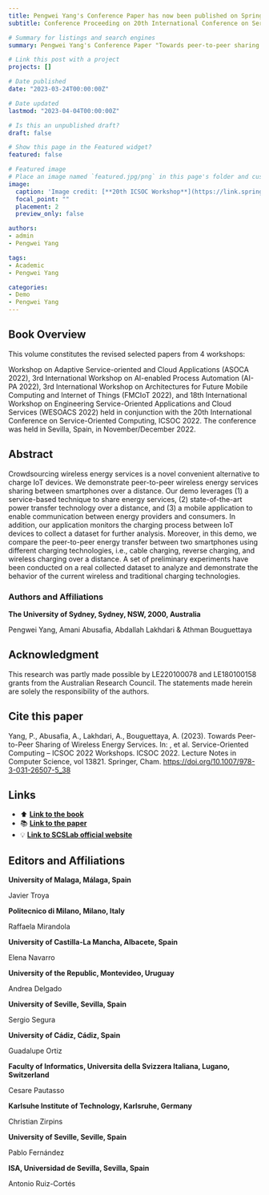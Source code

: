 ```yaml
---
title: Pengwei Yang's Conference Paper has now been published on Springer Nature.
subtitle: Conference Proceeding on 20th International Conference on Service-Oriented Computing.

# Summary for listings and search engines
summary: Pengwei Yang's Conference Paper "Towards peer-to-peer sharing of wireless energy services" has now been published on Springer Nature.

# Link this post with a project
projects: []

# Date published
date: "2023-03-24T00:00:00Z"

# Date updated
lastmod: "2023-04-04T00:00:00Z"

# Is this an unpublished draft?
draft: false

# Show this page in the Featured widget?
featured: false

# Featured image
# Place an image named `featured.jpg/png` in this page's folder and customize its options here.
image:
  caption: 'Image credit: [**20th ICSOC Workshop**](https://link.springer.com/book/10.1007/978-3-031-26507-5)'
  focal_point: ""
  placement: 2
  preview_only: false

authors:
- admin
- Pengwei Yang

tags:
- Academic
- Pengwei Yang

categories:
- Demo
- Pengwei Yang
---
```


## Book Overview

This volume constitutes the revised selected papers from 4 workshops: 

Workshop on Adaptive Service-oriented and Cloud Applications (ASOCA 2022), 3rd International Workshop on AI-enabled Process Automation (AI-PA 2022),  3rd International Workshop on Architectures for Future Mobile Computing and Internet of Things (FMCIoT 2022), and 18th International Workshop on Engineering Service-Oriented Applications and Cloud Services (WESOACS 2022) held in conjunction with the 20th International Conference on Service-Oriented Computing, ICSOC 2022. The conference was held in Sevilla, Spain, in November/December 2022.

## Abstract

Crowdsourcing wireless energy services is a novel convenient alternative to charge IoT devices. We demonstrate peer-to-peer wireless energy services sharing between smartphones over a distance. Our demo leverages (1) a service-based technique to share energy services, (2) state-of-the-art power transfer technology over a distance, and (3) a mobile application to enable communication between energy providers and consumers. In addition, our application monitors the charging process between IoT devices to collect a dataset for further analysis. Moreover, in this demo, we compare the peer-to-peer energy transfer between two smartphones using different charging technologies, i.e., cable charging, reverse charging, and wireless charging over a distance. A set of preliminary experiments have been conducted on a real collected dataset to analyze and demonstrate the behavior of the current wireless and traditional charging technologies.

### Authors and Affiliations

**The University of Sydney, Sydney, NSW, 2000, Australia**

Pengwei Yang, Amani Abusafia, Abdallah Lakhdari & Athman Bouguettaya

## Acknowledgment

This research was partly made possible by LE220100078 and LE180100158 grants from the Australian Research Council. The statements made herein are solely the responsibility of the authors.

## Cite this paper

Yang, P., Abusafia, A., Lakhdari, A., Bouguettaya, A. (2023). Towards Peer-to-Peer Sharing of Wireless Energy Services. In: , et al. Service-Oriented Computing – ICSOC 2022 Workshops. ICSOC 2022. Lecture Notes in Computer Science, vol 13821. Springer, Cham. https://doi.org/10.1007/978-3-031-26507-5_38

## Links

- ⬆️ [**Link to the book**](https://link.springer.com/book/10.1007/978-3-031-26507-5)
- 📚 [**Link to the paper**](https://doi.org/10.1007/978-3-031-26507-5_38)
- 💡 [**Link to SCSLab official website**](http://scslab.net/)

## Editors and Affiliations

**University of Malaga, Málaga, Spain**

Javier Troya

**Politecnico di Milano, Milano, Italy**

Raffaela Mirandola

**University of Castilla-La Mancha, Albacete, Spain**

Elena Navarro

**University of the Republic, Montevideo, Uruguay**

Andrea Delgado

**University of Seville, Sevilla, Spain**

Sergio Segura

**University of Cádiz, Cádiz, Spain**

Guadalupe Ortiz

**Faculty of Informatics, Universita della Svizzera Italiana, Lugano, Switzerland**

Cesare Pautasso

**Karlsuhe Institute of Technology, Karlsruhe, Germany**

Christian Zirpins

**University of Seville, Seville, Spain**

Pablo Fernández

**ISA, Universidad de Sevilla, Sevilla, Spain**

Antonio Ruiz-Cortés

